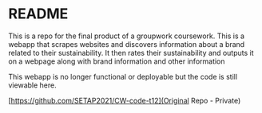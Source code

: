 # README

This is a repo for the final product of a groupwork coursework.
This is a webapp that scrapes websites and discovers information about a brand related to their sustainability.
It then rates their sustainability and outputs it on a webpage along with brand information and other information

This webapp is no longer functional or deployable but the code is still viewable here.

[https://github.com/SETAP2021/CW-code-t12](Original Repo - Private)
